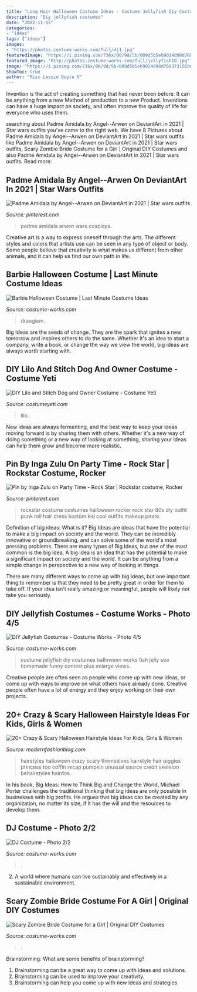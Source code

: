 ```yaml
---
title: "Long Hair Halloween Costume Ideas - Costume Jellyfish Diy Costumes Halloween Works Fish Jelly Sea Homemade Funny Contest Plus Enlarge Views"
description: "Diy jellyfish costumes"
date: "2022-11-15"
categories:
- "ideas"
tags: ["ideas"]
images:
- "https://photos.costume-works.com/full/dj1.jpg"
featuredImage: "https://i.pinimg.com/736x/00/9d/5b/009d5b5eb9024d98d760373155b633f5--kids-rockstar-costume-costumes-for-halloween.jpg"
featured_image: "http://photos.costume-works.com/full/jellyfish10.jpg"
image: "https://i.pinimg.com/736x/00/9d/5b/009d5b5eb9024d98d760373155b633f5--kids-rockstar-costume-costumes-for-halloween.jpg"
ShowToc: true
author: "Miss Lessie Doyle V"
---
```



Invention is the act of creating something that had never been before. It can be anything from a new Method of production to a new Product. Inventions can have a huge impact on society, and often improve the quality of life for everyone who uses them.

	

		
searching about Padme Amidala by Angel--Arwen on DeviantArt in 2021 | Star wars outfits you've came to the right web. We have 8 Pictures about Padme Amidala by Angel--Arwen on DeviantArt in 2021 | Star wars outfits like Padme Amidala by Angel--Arwen on DeviantArt in 2021 | Star wars outfits, Scary Zombie Bride Costume for a Girl | Original DIY Costumes and also Padme Amidala by Angel--Arwen on DeviantArt in 2021 | Star wars outfits. Read more:
		
    
## Padme Amidala By Angel--Arwen On DeviantArt In 2021 | Star Wars Outfits

<img loading=lazy src="https://i.pinimg.com/736x/bb/0c/76/bb0c760a115efd1bf2c297477cdfb6a2.jpg" onerror="this.onerror=null;this.src='https://tse4.mm.bing.net/th?id=OIP.J17pJEht27SVw83DBCnRoAHaLH&amp;pid=15.1';" alt="Padme Amidala by Angel--Arwen on DeviantArt in 2021 | Star wars outfits">

_Source: pinterest.com_

>padme amidala arwen wars cosplays. 

	

Creative art is a way to express oneself through the arts. The different styles and colors that artists use can be seen in any type of object or body. Some people believe that creativity is what makes us different from other animals, and it can help us find our own path in life.

    
## Barbie Halloween Costume | Last Minute Costume Ideas

<img loading=lazy src="https://photos.costume-works.com/full/barbie1.jpg" onerror="this.onerror=null;this.src='https://tse3.mm.bing.net/th?id=OIP.Ynby2qE4SxfSrPY34WOJtAHaNX&amp;pid=15.1';" alt="Barbie Halloween Costume | Last Minute Costume Ideas">

_Source: costume-works.com_

>draugiem. 

	

Big Ideas are the seeds of change. They are the spark that ignites a new tomorrow and inspires others to do the same. Whether it's an idea to start a company, write a book, or change the way we view the world, big ideas are always worth starting with.

    
## DIY Lilo And Stitch Dog And Owner Costume - Costume Yeti

<img loading=lazy src="https://costumeyeti.com/wp-content/uploads/2019/09/Lilo-amp-Stitch-Costume-1-768x1075.jpg" onerror="this.onerror=null;this.src='https://tse3.mm.bing.net/th?id=OIP.jNmGLFo_LAp23nlsmW9XnAHaKX&amp;pid=15.1';" alt="DIY Lilo and Stitch Dog and Owner Costume - Costume Yeti">

_Source: costumeyeti.com_

>lilo. 

	

New ideas are always fermenting, and the best way to keep your ideas moving forward is by sharing them with others. Whether it's a new way of doing something or a new way of looking at something, sharing your ideas can help them grow and become more realistic.

    
## Pin By Inga Zulu On Party Time - Rock Star | Rockstar Costume, Rocker

<img loading=lazy src="https://i.pinimg.com/736x/00/9d/5b/009d5b5eb9024d98d760373155b633f5--kids-rockstar-costume-costumes-for-halloween.jpg" onerror="this.onerror=null;this.src='https://tse3.mm.bing.net/th?id=OIP.R5bTeKUOpngDKfaEQeIh8gHaLH&amp;pid=15.1';" alt="Pin by Inga Zulu on Party Time - Rock Star | Rockstar costume, Rocker">

_Source: pinterest.com_

>rockstar costume costumes halloween rocker rock star 80s diy outfit punk roll hair dress kostüm kid cool outfits makeup pirate. 

	

Definition of big ideas: What is it?
Big Ideas are ideas that have the potential to make a big impact on society and the world. They can be incredibly innovative or groundbreaking, and can solve some of the world's most pressing problems.
There are many types of Big Ideas, but one of the most common is the big idea. A big idea is an idea that has the potential to make a significant impact on society and the world. It can be anything from a simple change in perspective to a new way of looking at things.

There are many different ways to come up with big ideas, but one important thing to remember is that they need to be pretty great in order for them to take off. If your idea isn't really amazing or meaningful, people will likely not take you seriously.

    
## DIY Jellyfish Costumes - Costume Works - Photo 4/5

<img loading=lazy src="http://photos.costume-works.com/full/jellyfish10.jpg" onerror="this.onerror=null;this.src='https://tse4.mm.bing.net/th?id=OIP.6Wl9hIR6ic-lGotZPf9S-AHaJ3&amp;pid=15.1';" alt="DIY Jellyfish Costumes - Costume Works - Photo 4/5">

_Source: costume-works.com_

>costume jellyfish diy costumes halloween works fish jelly sea homemade funny contest plus enlarge views. 

	

Creative people are often seen as people who come up with new ideas, or come up with ways to improve on what others have already done. Creative people often have a lot of energy and they enjoy working on their own projects.

    
## 20+ Crazy &amp; Scary Halloween Hairstyle Ideas For Kids, Girls &amp; Women

<img loading=lazy src="http://modernfashionblog.com/wp-content/uploads/2015/08/20-Crazy-Scary-Halloween-Hairstyle-Ideas-For-Kids-Girls-Women-2015-8.jpg" onerror="this.onerror=null;this.src='https://tse3.mm.bing.net/th?id=OIP.uO7VtTiLSkbcRERSTEW4GQHaLJ&amp;pid=15.1';" alt="20+ Crazy &amp; Scary Halloween Hairstyle Ideas For Kids, Girls &amp; Women">

_Source: modernfashionblog.com_

>hairstyles halloween crazy scary themselves hairstyle hair piggies princess too coffin recap pumpkin unusual source credit skeleton behairstyles hairdos. 

	

In his book, Big Ideas: How to Think Big and Change the World, Michael Porter challenges the traditional thinking that big ideas are only possible in businesses with big profits. He argues that big ideas can be created by any organization, no matter its size, if it has the will and the resources to develop them.

    
## DJ Costume - Photo 2/2

<img loading=lazy src="https://photos.costume-works.com/full/dj1.jpg" onerror="this.onerror=null;this.src='https://tse4.mm.bing.net/th?id=OIP.Ka-xKAGiEc2IyIGssF4zOgHaJ3&amp;pid=15.1';" alt="DJ Costume - Photo 2/2">

_Source: costume-works.com_

>. 

	

2. A world where humans can live sustainably and effectively in a sustainable environment. 

    
## Scary Zombie Bride Costume For A Girl | Original DIY Costumes

<img loading=lazy src="https://photos.costume-works.com/full/scary_zombie_bride3.jpg" onerror="this.onerror=null;this.src='https://tse4.mm.bing.net/th?id=OIP.rHd-gynvzRqkaZzzYmRmGgHaKr&amp;pid=15.1';" alt="Scary Zombie Bride Costume for a Girl | Original DIY Costumes">

_Source: costume-works.com_

>. 

	

Brainstorming: What are some benefits of brainstorming?
1. Brainstorming can be a great way to come up with ideas and solutions.
2. Brainstorming can be used to improve your creativity.
3. Brainstorming can help you come up with new ideas and strategies.

